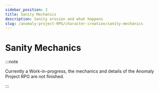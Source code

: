 ```yaml
---
sidebar_position: 2
title: Sanity Mechanics
description: Sanity erosion and what happens
slug: /anomaly-project-RPG/character-creation/sanity-mechanics
---
```



# Sanity Mechanics

:::note

Currently a Work-in-progress, the mechanics and details of the Anomaly Project RPG are not finished.

:::
